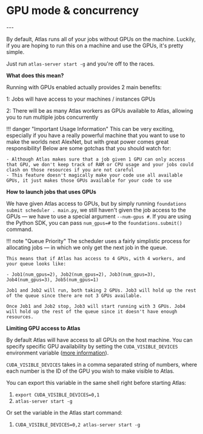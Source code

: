<h1>GPU mode & concurrency</h1>
---

By default, Atlas runs all of your jobs without GPUs on the machine. Luckily, if you are hoping to run this on a machine and use the GPUs, it's pretty simple.

Just run `atlas-server start -g` and you're off to the races.

**What does this mean?**

Running with GPUs enabled actually provides 2 main benefits: 

 1: Jobs will have access to your machines / instances GPUs
 
 2: There will be as many Atlas workers as GPUs available to Atlas, allowing you to run multiple jobs concurrently
 
!!! danger "Important Usage Information"
    This can be very exciting, especially if you have a really powerful machine that you want to use to make the worlds next AlexNet, but with great power comes great responsibility! Below are some gotchas that you should watch for:
    
    - Although Atlas makes sure that a job given 1 GPU can only access that GPU, we don't keep track of RAM or CPU usage and your jobs could clash on those resources if you are not careful
    - This feature doesn't magically make your code use all available GPUs, it just makes those GPUs available for your code to use

**How to launch jobs that uses GPUs**

We have given Atlas access to GPUs, but by simply running `foundations submit scheduler . main.py`, we still haven't given the job access to the GPUs — we have to use a special argument `--num-gpus #`.
If you are using the Python SDK, you can pass `num_gpus=#` to the `foundations.submit()` command.

!!! note "Queue Priority"
    The scheduler uses a fairly simplistic process for allocating jobs — in which we only get the next job in the queue.
    
    This means that if Atlas has access to 4 GPUs, with 4 workers, and your queue looks like: 
    
    - Job1(num_gpus=2), Job2(num_gpus=2), Job3(num_gpus=3), Job4(num_gpus=3), Job5(num_gpus=1)
    
    Job1 and Job2 will run, both taking 2 GPUs. Job3 will hold up the rest of the queue since there are not 3 GPUs available. 
    
    Once Job1 and Job2 stop, Job3 will start running with 3 GPUs. Job4 will hold up the rest of the queue since it doesn't have enough resources.
    
**Limiting GPU access to Atlas**

By default Atlas will have access to all GPUs on the host machine. You can specify specific GPU availability by setting the `CUDA_VISIBLE_DEVICES` environment variable ([more information](https://devblogs.nvidia.com/cuda-pro-tip-control-gpu-visibility-cuda_visible_devices/)).

`CUDA_VISIBLE_DEVICES` takes in a comma separated string of numbers, where each number is the ID of the GPU you wish to make visible to Atlas.

You can export this variable in the same shell right before starting Atlas:

 1. `export CUDA_VISIBLE_DEVICES=0,1`
 2. `atlas-server start -g`
 
Or set the variable in the Atlas start command:

 1. `CUDA_VISIBLE_DEVICES=0,2 atlas-server start -g`